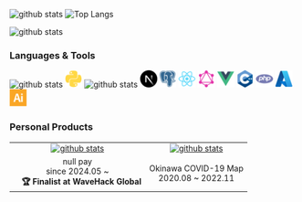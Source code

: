 <p align="left">
  <img alt="github stats" height="150px" src="https://github-readme-stats.vercel.app/api?username=t-ube&theme=cobalt&show_icons=ture" />
  <img alt="Top Langs" height="150px" src="https://github-readme-stats.vercel.app/api/top-langs/?username=t-ube&layout=compact&show_icons=true&theme=vue" />
</p>
<p align="left">
<img alt="github stats" height="150px" src="https://github-readme-streak-stats.herokuapp.com/?user=t-ube" />
</p>


### Languages & Tools
<p align="left">
  <img alt="github stats" height="26px" src="https://cryptologos.cc/logos/xrp-xrp-logo.svg?v=033" />
  <img alt="github stats" height="30px" src="https://raw.githubusercontent.com/devicons/devicon/master/icons/python/python-plain.svg" />
  <img alt="github stats" height="30px" src="https://www.vectorlogo.zone/logos/supabase/supabase-icon.svg" />
  <img alt="github stats" height="30px" src="https://raw.githubusercontent.com/devicons/devicon/master/icons/nextjs/nextjs-original.svg" />
  <img alt="github stats" height="30px" src="https://raw.githubusercontent.com/devicons/devicon/master/icons/postgresql/postgresql-plain.svg" />
  <img alt="github stats" height="30px" src="https://raw.githubusercontent.com/devicons/devicon/master/icons/react/react-original.svg" />
  <img alt="github stats" height="30px" src="https://raw.githubusercontent.com/devicons/devicon/master/icons/graphql/graphql-plain.svg" />
  <img alt="github stats" height="30px" src="https://raw.githubusercontent.com/devicons/devicon/master/icons/vuejs/vuejs-original.svg" />
  <img alt="github stats" height="30px" src="https://raw.githubusercontent.com/devicons/devicon/master/icons/cplusplus/cplusplus-original.svg" />
  <img alt="github stats" height="30px" src="https://raw.githubusercontent.com/devicons/devicon/master/icons/php/php-plain.svg" />
  <img alt="github stats" height="30px" src="https://raw.githubusercontent.com/devicons/devicon/master/icons/azure/azure-original.svg" />
  <img alt="github stats" height="30px" src="https://raw.githubusercontent.com/devicons/devicon/master/icons/illustrator/illustrator-plain.svg" />
</p>


### Personal Products
<p>
  <table><tbody>
    <tr>
      <td>
        <a href="https://nullpay.shirome.net/">
          <div align="center">
            <img alt="github stats" height="80px" src="https://nullpay.shirome.net/_next/image?url=%2Fnullpay-256.png&w=32&q=75" alt="null pay"/>
          </div>
        </a>
      </td>
      <td>
        <a href="https://okinawa-covid19map.netlify.app/">
          <div align="center">
            <img alt="github stats" height="80px" src="https://okinawa-covid19map.netlify.app/ogp.jpg" alt="Okinawa COVID-19 Map"/>
          </div>
        </a>
      </td>
    </tr>
    <tr>
      <td align="center">
        null pay
        <br />
        since 2024.05 ~ 
        <br />
      　<b>🏆 Finalist at WaveHack Global</b>
      </td>
      <td align="center">
        Okinawa COVID-19 Map
        <br />
        2020.08 ~ 2022.11
      </td>
    </tr>
  </tbody></table>
</p>


